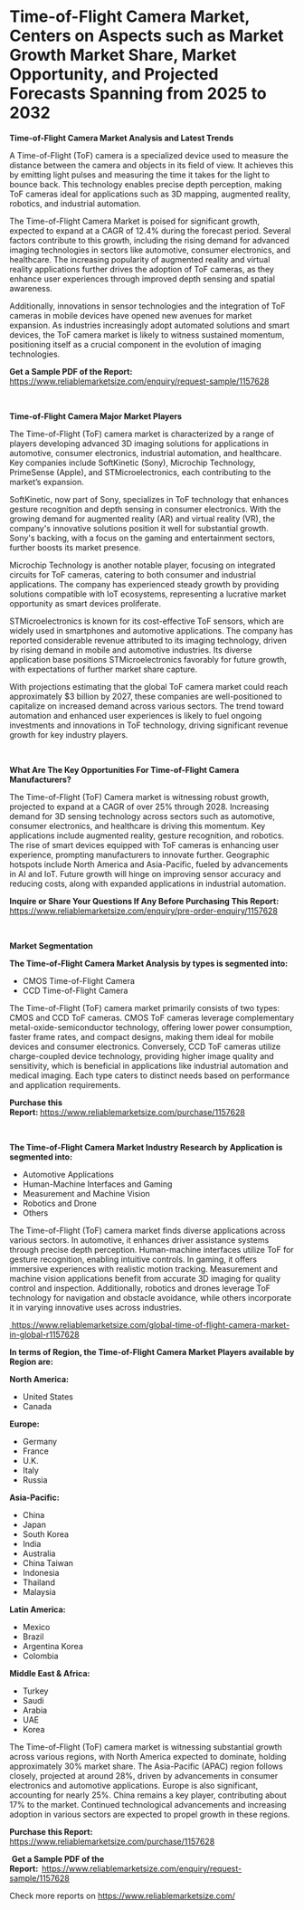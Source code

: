 <p><h1>Time-of-Flight Camera Market, Centers on Aspects such as Market Growth Market Share, Market Opportunity, and Projected Forecasts Spanning from 2025 to 2032</h1></p><p><strong>Time-of-Flight Camera Market Analysis and Latest Trends</strong></p>
<p><p>A Time-of-Flight (ToF) camera is a specialized device used to measure the distance between the camera and objects in its field of view. It achieves this by emitting light pulses and measuring the time it takes for the light to bounce back. This technology enables precise depth perception, making ToF cameras ideal for applications such as 3D mapping, augmented reality, robotics, and industrial automation.</p><p>The Time-of-Flight Camera Market is poised for significant growth, expected to expand at a CAGR of 12.4% during the forecast period. Several factors contribute to this growth, including the rising demand for advanced imaging technologies in sectors like automotive, consumer electronics, and healthcare. The increasing popularity of augmented reality and virtual reality applications further drives the adoption of ToF cameras, as they enhance user experiences through improved depth sensing and spatial awareness.</p><p>Additionally, innovations in sensor technologies and the integration of ToF cameras in mobile devices have opened new avenues for market expansion. As industries increasingly adopt automated solutions and smart devices, the ToF camera market is likely to witness sustained momentum, positioning itself as a crucial component in the evolution of imaging technologies.</p></p>
<p><strong>Get a Sample PDF of the Report:&nbsp;</strong> <a href="https://www.reliablemarketsize.com/enquiry/request-sample/1157628?utm_campaign=3092&utm_medium=2&utm_source=Github&utm_content=ia&utm_term=11042025&utm_id=time-of-flight-camera">https://www.reliablemarketsize.com/enquiry/request-sample/1157628</a></p>
<p>&nbsp;</p>
<p><strong>Time-of-Flight Camera Major Market Players</strong></p>
<p><p>The Time-of-Flight (ToF) camera market is characterized by a range of players developing advanced 3D imaging solutions for applications in automotive, consumer electronics, industrial automation, and healthcare. Key companies include SoftKinetic (Sony), Microchip Technology, PrimeSense (Apple), and STMicroelectronics, each contributing to the market’s expansion.</p><p>SoftKinetic, now part of Sony, specializes in ToF technology that enhances gesture recognition and depth sensing in consumer electronics. With the growing demand for augmented reality (AR) and virtual reality (VR), the company's innovative solutions position it well for substantial growth. Sony's backing, with a focus on the gaming and entertainment sectors, further boosts its market presence.</p><p>Microchip Technology is another notable player, focusing on integrated circuits for ToF cameras, catering to both consumer and industrial applications. The company has experienced steady growth by providing solutions compatible with IoT ecosystems, representing a lucrative market opportunity as smart devices proliferate.</p><p>STMicroelectronics is known for its cost-effective ToF sensors, which are widely used in smartphones and automotive applications. The company has reported considerable revenue attributed to its imaging technology, driven by rising demand in mobile and automotive industries. Its diverse application base positions STMicroelectronics favorably for future growth, with expectations of further market share capture.</p><p>With projections estimating that the global ToF camera market could reach approximately $3 billion by 2027, these companies are well-positioned to capitalize on increased demand across various sectors. The trend toward automation and enhanced user experiences is likely to fuel ongoing investments and innovations in ToF technology, driving significant revenue growth for key industry players.</p></p>
<p>&nbsp;</p>
<p><strong>What Are The Key Opportunities For Time-of-Flight Camera Manufacturers?</strong></p>
<p><p>The Time-of-Flight (ToF) Camera market is witnessing robust growth, projected to expand at a CAGR of over 25% through 2028. Increasing demand for 3D sensing technology across sectors such as automotive, consumer electronics, and healthcare is driving this momentum. Key applications include augmented reality, gesture recognition, and robotics. The rise of smart devices equipped with ToF cameras is enhancing user experience, prompting manufacturers to innovate further. Geographic hotspots include North America and Asia-Pacific, fueled by advancements in AI and IoT. Future growth will hinge on improving sensor accuracy and reducing costs, along with expanded applications in industrial automation.</p></p>
<p><strong>Inquire or Share Your Questions If Any Before Purchasing This Report:</strong> <a href="https://www.reliablemarketsize.com/enquiry/pre-order-enquiry/1157628?utm_campaign=3092&utm_medium=2&utm_source=Github&utm_content=ia&utm_term=11042025&utm_id=time-of-flight-camera">https://www.reliablemarketsize.com/enquiry/pre-order-enquiry/1157628</a></p>
<p>&nbsp;</p>
<p><strong>Market Segmentation</strong></p>
<p><strong>The Time-of-Flight Camera Market Analysis by types is segmented into:</strong></p>
<p><ul><li>CMOS Time-of-Flight Camera</li><li>CCD Time-of-Flight Camera</li></ul></p>
<p><p>The Time-of-Flight (ToF) camera market primarily consists of two types: CMOS and CCD ToF cameras. CMOS ToF cameras leverage complementary metal-oxide-semiconductor technology, offering lower power consumption, faster frame rates, and compact designs, making them ideal for mobile devices and consumer electronics. Conversely, CCD ToF cameras utilize charge-coupled device technology, providing higher image quality and sensitivity, which is beneficial in applications like industrial automation and medical imaging. Each type caters to distinct needs based on performance and application requirements.</p></p>
<p><strong>Purchase this Report:&nbsp;</strong><a href="https://www.reliablemarketsize.com/purchase/1157628?utm_campaign=3092&utm_medium=2&utm_source=Github&utm_content=ia&utm_term=11042025&utm_id=time-of-flight-camera">https://www.reliablemarketsize.com/purchase/1157628</a></p>
<p>&nbsp;</p>
<p><strong>The Time-of-Flight Camera Market Industry Research by Application is segmented into:</strong></p>
<p><ul><li>Automotive Applications</li><li>Human-Machine Interfaces and Gaming</li><li>Measurement and Machine Vision</li><li>Robotics and Drone</li><li>Others</li></ul></p>
<p><p>The Time-of-Flight (ToF) camera market finds diverse applications across various sectors. In automotive, it enhances driver assistance systems through precise depth perception. Human-machine interfaces utilize ToF for gesture recognition, enabling intuitive controls. In gaming, it offers immersive experiences with realistic motion tracking. Measurement and machine vision applications benefit from accurate 3D imaging for quality control and inspection. Additionally, robotics and drones leverage ToF technology for navigation and obstacle avoidance, while others incorporate it in varying innovative uses across industries.</p></p>
<p><a href="https://www.reliablemarketsize.com/global-time-of-flight-camera-market-in-global-r1157628?utm_campaign=3092&utm_medium=2&utm_source=Github&utm_content=ia&utm_term=11042025&utm_id=time-of-flight-camera">&nbsp;https://www.reliablemarketsize.com/global-time-of-flight-camera-market-in-global-r1157628</a></p>
<p><strong>In terms of Region, the Time-of-Flight Camera Market Players available by Region are:</strong></p>
<p>
    <p> <strong> North America: </strong>
        <ul>
            <li>United States</li>
            <li>Canada</li>
        </ul>
        </p> 
    <p> <strong> Europe: </strong>
        <ul>
            <li>Germany</li>
            <li>France</li>
            <li>U.K.</li>
            <li>Italy</li>
            <li>Russia</li>
        </ul>
        </p> 
    <p> <strong> Asia-Pacific: </strong>
        <ul>
            <li>China</li>
            <li>Japan</li>
            <li>South Korea</li>
            <li>India</li>
            <li>Australia</li>
            <li>China Taiwan</li>
            <li>Indonesia</li>
            <li>Thailand</li>
            <li>Malaysia</li>
        </ul>
        </p> 
    <p> <strong> Latin America: </strong>
        <ul>
            <li>Mexico</li>
            <li>Brazil</li>
            <li>Argentina Korea</li>
            <li>Colombia</li>
        </ul>
        </p> 
    <p> <strong> Middle East & Africa: </strong>
        <ul>
            <li>Turkey</li>
            <li>Saudi</li>
            <li>Arabia</li>
            <li>UAE</li>
            <li>Korea</li>
        </ul>
    </p>
    </p>
<p><p>The Time-of-Flight (ToF) camera market is witnessing substantial growth across various regions, with North America expected to dominate, holding approximately 30% market share. The Asia-Pacific (APAC) region follows closely, projected at around 28%, driven by advancements in consumer electronics and automotive applications. Europe is also significant, accounting for nearly 25%. China remains a key player, contributing about 17% to the market. Continued technological advancements and increasing adoption in various sectors are expected to propel growth in these regions.</p></p>
<p><strong>Purchase this Report: </strong><a href="https://www.reliablemarketsize.com/purchase/1157628?utm_campaign=3092&utm_medium=2&utm_source=Github&utm_content=ia&utm_term=11042025&utm_id=time-of-flight-camera">https://www.reliablemarketsize.com/purchase/1157628</a></p>
<p>&nbsp;<strong>Get a Sample PDF of the Report:&nbsp;&nbsp;</strong><a href="https://www.reliablemarketsize.com/enquiry/request-sample/1157628?utm_campaign=3092&utm_medium=2&utm_source=Github&utm_content=ia&utm_term=11042025&utm_id=time-of-flight-camera">https://www.reliablemarketsize.com/enquiry/request-sample/1157628</a></p>
<p><strong></strong></p>
<p>Check more reports on <a href="https://www.reliablemarketsize.com/?utm_campaign=3092&utm_medium=2&utm_source=Github&utm_content=ia&utm_term=11042025&utm_id=time-of-flight-camera">https://www.reliablemarketsize.com/</a></p>